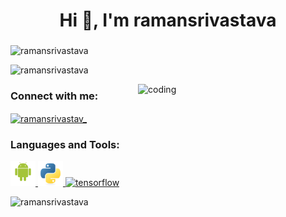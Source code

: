 <h1 align="center">Hi 👋, I'm ramansrivastava</h1>
<h3 align="center"></h3>

<p align="left"> <img src="https://komarev.com/ghpvc/?username=ramansrivastava&label=Profile%20views&color=0e75b6&style=flat" alt="ramansrivastava" /> </p>
<p align="left"> <img src="https://image.freepik.com/vecteurs-libre/entropy-glitch-vector-couleurs-vives_158941-5.jpg" alt="ramansrivastava" /> </p>
<img align="right" alt="coding" width="300" src="https://media1.tenor.com/images/81f38a6761045e678b3d76e2d93a6f2d/tenor.gif?itemid=16670708">
<h3 align="left">Connect with me:</h3>
<p align="left">
<a href="https://instagram.com/ramansrivastav_" target="blank"><img align="center" src="https://cdn.jsdelivr.net/npm/simple-icons@3.0.1/icons/instagram.svg" alt="ramansrivastav_" height="30" width="40" /></a>
</p>

<h3 align="left">Languages and Tools:</h3>
<p align="left"> <a href="https://developer.android.com" target="_blank"> <img src="https://raw.githubusercontent.com/devicons/devicon/master/icons/android/android-original-wordmark.svg" alt="android" width="40" height="40"/> </a> <a href="https://getbootstrap.com" target="_blank">  <img src="https://raw.githubusercontent.com/devicons/devicon/master/icons/python/python-original.svg" alt="python" width="40" height="40"/> </a> <a href="https://www.tensorflow.org" target="_blank"> <img src="https://www.vectorlogo.zone/logos/tensorflow/tensorflow-icon.svg" alt="tensorflow" width="40" height="40"/> </a> </p>

<p><img align="left" src="https://github-readme-stats.vercel.app/api/top-langs?username=ramansrivastava&show_icons=true&locale=en&layout=compact" alt="ramansrivastava" /></p>

